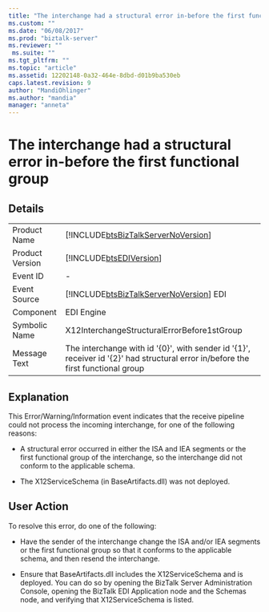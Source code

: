 ```yaml
---
title: "The interchange had a structural error in-before the first functional group | Microsoft Docs"
ms.custom: ""
ms.date: "06/08/2017"
ms.prod: "biztalk-server"
ms.reviewer: ""
 ms.suite: ""
ms.tgt_pltfrm: ""
ms.topic: "article"
ms.assetid: 12202148-0a32-464e-8dbd-d01b9ba530eb
caps.latest.revision: 9
author: "MandiOhlinger"
ms.author: "mandia"
manager: "anneta"
---
```

# The interchange had a structural error in-before the first functional group
## Details  
  
|||  
|-|-|  
|Product Name|[!INCLUDE[btsBizTalkServerNoVersion](../includes/btsbiztalkservernoversion-md.md)]|  
|Product Version|[!INCLUDE[btsEDIVersion](../includes/btsediversion-md.md)]|  
|Event ID|-|  
|Event Source|[!INCLUDE[btsBizTalkServerNoVersion](../includes/btsbiztalkservernoversion-md.md)] EDI|  
|Component|EDI Engine|  
|Symbolic Name|X12InterchangeStructuralErrorBefore1stGroup|  
|Message Text|The interchange with id '{0}', with sender id '{1}', receiver id '{2}' had structural error in/before the first functional group|  
  
## Explanation  
 This Error/Warning/Information event indicates that the receive pipeline could not process the incoming interchange, for one of the following reasons:  
  
-   A structural error occurred in either the ISA and IEA segments or the first functional group of the interchange, so the interchange did not conform to the applicable schema.  
  
-   The X12ServiceSchema (in BaseArtifacts.dll) was not deployed.  
  
## User Action  
 To resolve this error, do one of the following:  
  
-   Have the sender of the interchange change the ISA and/or IEA segments or the first functional group so that it conforms to the applicable schema, and then resend the interchange.  
  
-   Ensure that BaseArtifacts.dll includes the X12ServiceSchema and is deployed. You can do so by opening the BizTalk Server Administration Console, opening the BizTalk EDI Application node and the Schemas node, and verifying that X12ServiceSchema is listed.